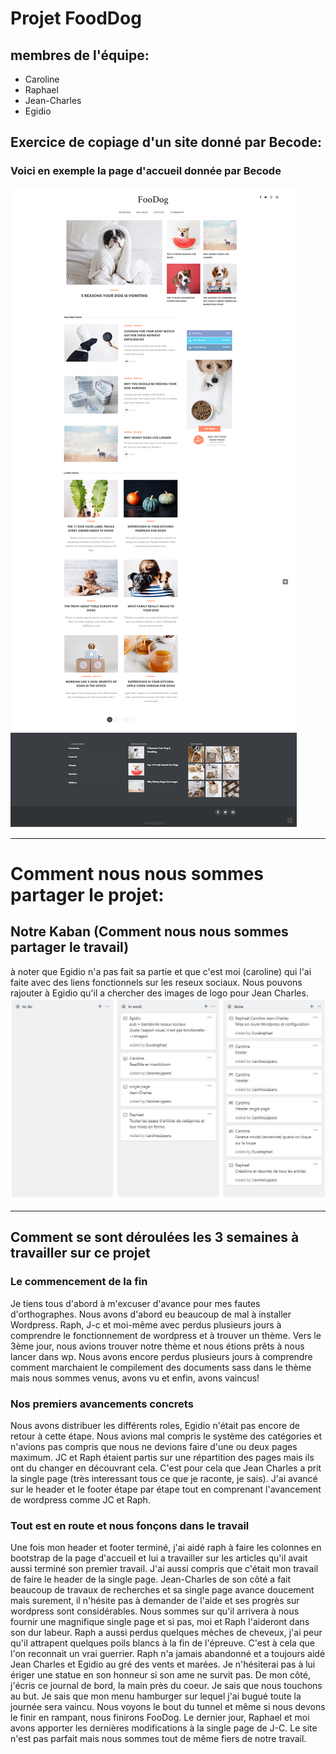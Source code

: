# Projet FoodDog
## membres de l'équipe:
* Caroline
* Raphael
* Jean-Charles
* Egidio

## Exercice de copiage d'un site donné par Becode:
### Voici en exemple la page d'accueil donnée par Becode
![alt text](https://github.com/CarolineLippens/FooDog-WP/blob/master/dogfood.png?raw=true "Logo Title Text 1")
***

# Comment nous nous sommes partager le projet:
## Notre Kaban (Comment nous nous sommes partager le travail)
à noter que Egidio n'a pas fait sa partie et que c'est moi (caroline) qui l'ai faite avec des liens fonctionnels sur les reseux sociaux.
Nous pouvons rajouter à Egidio qu'il a chercher des images de logo pour Jean Charles.
![alt text](https://github.com/CarolineLippens/FooDog-WP/blob/master/Capture.JPG?raw=true "Logo Title Text 1")
***
## Comment se sont déroulées les 3 semaines à travailler sur ce projet
### Le commencement de la fin
Je tiens tous d'abord à m'excuser d'avance pour mes fautes d'orthographes. 
Nous avons d'abord eu beaucoup de mal à installer Wordpress. Raph, J-c et moi-même avec perdus plusieurs jours à comprendre le fonctionnement de wordpress et à trouver un thème.
Vers le 3ème jour, nous avions trouver notre thème et nous étions prêts à nous lancer dans wp. Nous avons encore perdus plusieurs jours à comprendre comment marchaient le compilement des documents sass dans le thème mais nous sommes venus, avons vu et enfin, avons vaincus!
### Nos premiers avancements concrets
Nous avons distribuer les différents roles, Egidio n'était pas encore de retour à cette étape.
Nous avions mal compris le système des catégories et n'avions pas compris que nous ne devions faire d'une ou deux pages maximum. JC et Raph étaient partis sur une répartition des pages mais ils ont du changer en découvrant cela.
C'est pour cela que Jean Charles a prit la single page (très interessant tous ce que je raconte, je sais).
J'ai avancé sur le header et le footer étape par étape tout en comprenant l'avancement de wordpress comme JC et Raph.
### Tout est en route et nous fonçons dans le travail
Une fois mon header et footer terminé, j'ai aidé raph à faire les colonnes en bootstrap de la page d'accueil et lui a travailler sur les articles qu'il avait aussi terminé son premier travail.
J'ai aussi compris que c'était mon travail de faire le header de la single page.
Jean-Charles de son côté a fait beaucoup de travaux de recherches et sa single page avance doucement mais surement, il n'hésite pas à demander de l'aide et ses progrès sur wordpress sont considérables. Nous sommes sur qu'il arrivera à nous fournir une magnifique single page et si pas, moi et Raph l'aideront dans son dur labeur.
Raph a aussi perdus quelques mèches de cheveux, j'ai peur qu'il attrapent quelques poils blancs à la fin de l'épreuve. C'est à cela que l'on reconnait un vrai guerrier. Raph n'a jamais abandonné et a toujours aidé Jean Charles et Egidio au gré des vents et marées. Je n'hésiterai pas à lui ériger une statue en son honneur si son ame ne survit pas.
De mon côté, j'écris ce journal de bord, la main près du coeur. Je sais que nous touchons au but. Je sais que mon menu hamburger sur lequel j'ai bugué toute la journée sera vaincu. Nous voyons le bout du tunnel et même si nous devons le finir en rampant, nous finirons FooDog.
Le dernier jour, Raphael et moi avons apporter les dernières modifications à la single page de J-C.
Le site n'est pas parfait mais nous sommes tout de même fiers de notre travail.